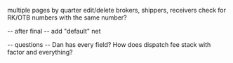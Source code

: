 multiple pages by quarter
edit/delete brokers, shippers, receivers
check for RK/OTB numbers with the same number?

-- after final --
add "default" net

-- questions --
Dan has every field?
How does dispatch fee stack with factor and everything?